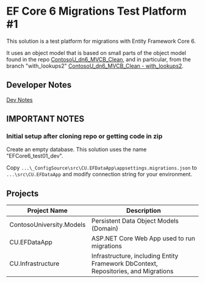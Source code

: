 # EF Core 6 Migrations Test Platform #1

This solution is a test platform for migrations with Entity Framework Core 6.

It uses an object model that is based on small parts of the object model found
in the repo [ContosoU_dn6_MVCB_Clean](https://github.com/bgoodearl/ContosoU_dn6_MVCB_Clean),
and in particular, from the branch "with_lookups2" [ContosoU_dn6_MVCB_Clean - with_lookups2](https://github.com/bgoodearl/ContosoU_dn6_MVCB_Clean/tree/with_lookups2).

## Developer Notes

[Dev Notes](./_docs/EFC6__DevNotes.md)<br/>

## IMPORTANT NOTES

### Initial setup after cloning repo or getting code in zip

Create an empty database.  This solution uses the name "EFCore6_test01_dev".

Copy `...\_ConfigSource\src\CU.EFDataApp\appsettings.migrations.json`
to `...\src\CU.EFDataApp` and modify connection string for your environment.

## Projects

Project Name                    | Description
-------------                   | ------------
ContosoUniversity.Models        | Persistent Data Object Models (Domain)
CU.EFDataApp                    | ASP.NET Core Web App used to run migrations
CU.Infrastructure               | Infrastructure, including Entity Framework DbContext, Repositories, and Migrations
